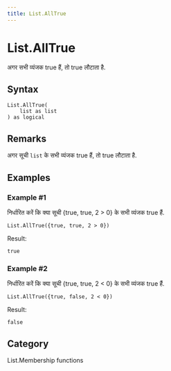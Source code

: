 ```yaml
---
title: List.AllTrue
---
```


# List.AllTrue


अगर सभी व्यंजक true हैं, तो true लौटाता है.


## Syntax

```powerquery
List.AllTrue(
    list as list
) as logical
```


## Remarks

अगर सूची <code>list</code> के सभी व्यंजक true हैं, तो true लौटाता है.


## Examples

### Example #1 
निर्धारित करें कि क्या सूची \{true, true, 2 &gt; 0} के सभी व्यंजक true हैं.
```powerquery
List.AllTrue({true, true, 2 > 0})
```

Result: 
```powerquery
true
```


### Example #2 
निर्धारित करें कि क्या सूची \{true, true, 2 &lt; 0} के सभी व्यंजक true हैं.
```powerquery
List.AllTrue({true, false, 2 < 0})
```

Result: 
```powerquery
false
```




## Category
List.Membership functions
